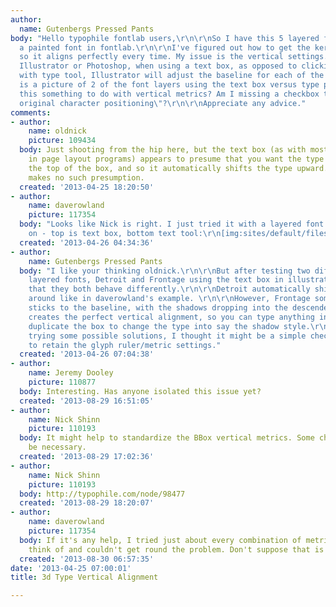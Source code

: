```yaml
---
author:
  name: Gutenbergs Pressed Pants
body: "Hello typophile fontlab users,\r\n\r\nSo I have this 5 layered font based on
  a painted font in fontlab.\r\n\r\nI've figured out how to get the kerning exact
  so it aligns perfectly every time. My issue is the vertical settings.\r\n\r\nIn
  Illustrator or Photoshop, when using a text box, as opposed to clicking on canvas
  with type tool, Illustrator will adjust the baseline for each of the 5 layered styles.\r\n\r\nHere
  is a picture of 2 of the font layers using the text box versus type path tool.\r\n\r\n[img:sites/default/files/old-images/Type_Align_5763.jpg]\r\n\r\nIs
  this something to do with vertical metrics? Am I missing a checkbox that says \"keep
  original character positioning\"?\r\n\r\nAppreciate any advice."
comments:
- author:
    name: oldnick
    picture: 109434
  body: Just shooting from the hip here, but the text box (as with most text boxes
    in page layout programs) appears to presume that you want the type aligned with
    the top of the box, and so it automatically shifts the type upward. The Text Tool
    makes no such presumption.
  created: '2013-04-25 18:20:50'
- author:
    name: daverowland
    picture: 117354
  body: "Looks like Nick is right. I just tried it with a layered font I'm working
    on - top is text box, bottom text tool:\r\n[img:sites/default/files/old-images/hello_5427.JPG]"
  created: '2013-04-26 04:34:36'
- author:
    name: Gutenbergs Pressed Pants
  body: "I like your thinking oldnick.\r\n\r\nBut after testing two different multi
    layered fonts, Detroit and Frontage using the text box in illustrator, I've found
    that they both behave differently.\r\n\r\nDetroit automatically shifts the layers
    around like in daverowland's example. \r\n\r\nHowever, Frontage somehow always
    sticks to the baseline, with the shadows dropping into the descender line. This
    creates the perfect vertical alignment, so you can type anything in the box and
    duplicate the box to change the type into say the shadow style.\r\n\r\nI'll keep
    trying some possible solutions, I thought it might be a simple checkbox on export
    to retain the glyph ruler/metric settings."
  created: '2013-04-26 07:04:38'
- author:
    name: Jeremy Dooley
    picture: 110877
  body: Interesting. Has anyone isolated this issue yet?
  created: '2013-08-29 16:51:05'
- author:
    name: Nick Shinn
    picture: 110193
  body: It might help to standardize the BBox vertical metrics. Some cheating may
    be necessary.
  created: '2013-08-29 17:02:36'
- author:
    name: Nick Shinn
    picture: 110193
  body: http://typophile.com/node/98477
  created: '2013-08-29 18:20:07'
- author:
    name: daverowland
    picture: 117354
  body: If it's any help, I tried just about every combination of metrics I could
    think of and couldn't get round the problem. Don't suppose that is any help!!
  created: '2013-08-30 06:57:35'
date: '2013-04-25 07:00:01'
title: 3d Type Vertical Alignment

---
```

